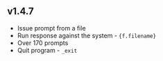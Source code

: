 ## v1.4.7

  - Issue prompt from a file
  - Run response against the system - `{f.filename}`
  - Over 170 prompts 
  - Quit program - `_exit`